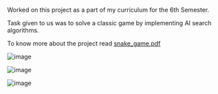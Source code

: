 Worked on this project as a part of my curriculum for the 6th Semester.

Task given to us was to solve a classic game by implementing AI search algorithms.

To know more about the project read [snake_game.pdf](https://github.com/arzharch/Snake-Game/blob/main/snake_game.pdf)







![image](https://github.com/arzharch/Snake-Game/assets/143212088/d14fdeb2-2f78-4f44-b110-3fc4cbbccdd6)

![image](https://github.com/arzharch/Snake-Game/assets/143212088/3877f705-6405-4175-8490-eaf7cbc90290)

![image](https://github.com/arzharch/Snake-Game/assets/143212088/eed036b4-0f4a-4c18-a6d3-30092c6178bf)



